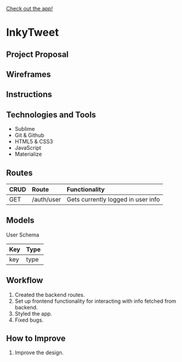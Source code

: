 [Check out the app!](/)
# InkyTweet

## Project Proposal


## Wireframes


## Instructions


## Technologies and Tools
* Sublime
* Git & Github
* HTML5 & CSS3
* JavaScript
* Materialize

## Routes
| CRUD          | Route             | Functionality                      |
|:--------------|:------------------|:-----------------------------------|
| GET           | /auth/user        | Gets currently logged in user info |


## Models
User Schema

| Key            | Type        |
|:---------------|:------------|
| key            | type        | 

## Workflow
1. Created the backend routes.
1. Set up frontend functionality for interacting with info fetched from backend.
1. Styled the app.
1. Fixed bugs.

## How to Improve
1. Improve the design.